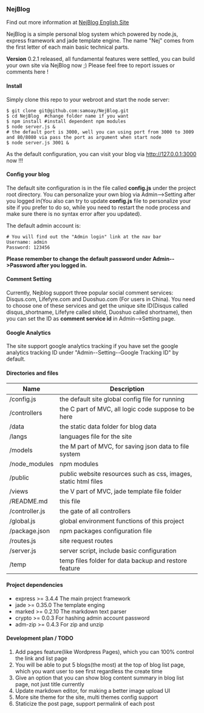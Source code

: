 ### NejBlog

Find out more information at [NejBlog English Site](http://nejblog-en.samoay.me/)

NejBlog is a simple personal blog system which powered by node.js, express framework and jade template engine. The name "Nej" comes from the first letter of each main basic technical parts.

**Version** 0.2.1 released, all fundamental features were settled, you can build your own site via NejBlog now ;)  Please feel free to report issues or comments here !

#### Install

Simply clone this repo to your webroot and start the node server:

```
$ git clone git@github.com:samoay/NejBlog.git
$ cd NejBlog  #change folder name if you want
$ npm install #install dependent npm modules
$ node server.js &
# the default port is 3000, well you can using port from 3000 to 3009 and 80/8080 via pass the port as argument when start node
$ node server.js 3001 &
```

As the default configuration, you can visit your blog via http://127.0.0.1:3000 now !!! 
    
#### Config your blog

The default site configuration is in the file called **config.js** under the project root directory. You can personalize your own blog via Admin-->Setting after you logged in(You also can try to update **config.js** file to personalize your site if you prefer to do so, while you need to restart the node process and make sure there is no syntax error after you updated). 

The default admin account is:

    # You will find out the "Admin login" link at the nav bar
    Username: admin
    Password: 123456

**Please remember to change the default password under Admin-->Password after you logged in.**

#### Comment Setting

Currently, Nejblog support three popular social comment services: Disqus.com, Lifefyre.com and Duoshuo.com (For users in China). You need to choose one of these services and get the unique site ID(Disqus called disqus_shortname, Lifefyre called siteId, Duoshuo called shortname), then you can set the ID as **comment service id** in Admin-->Setting page.

#### Google Analytics

The site support google analytics tracking if you have set the google analytics tracking ID under "Admin--Setting--Google Tracking ID" by default.

#### Directories and files

| Name           | Description                                                                    |
|------------    | ------------------------------------------------------------------------------ | 
| /config.js     | the default site global config file for running                                |
| /controllers   | the C part of MVC, all logic code suppose to be here                           |
| /data          | the static data folder for blog data                                           |
| /langs         | languages file for the site                                                    |
| /models        | the M part of MVC, for saving json data to file system                         |
| /node_modules  | npm modules                                                                    |
| /public        | public website resources such as css, images, static html files                |
| /views         | the V part of MVC, jade template file folder                                   |
| /README.md     | this file                                                                      |
| /controller.js | the gate of all controllers                                                    |
| /global.js     | global environment functions of this project                                   |
| /package.json  | npm packages configuration file                                                |
| /routes.js     | site request routes                                                            |
| /server.js     | server script, include basic configuration                  |  
| /temp	         | temp files folder for data backup and restore feature|


#### Project dependencies

- express >= 3.4.4  The main project framework
- jade >= 0.35.0  The template enging
- marked >= 0.2.10  The markdown text parser
- crypto >= 0.0.3  For hashing admin account password
- adm-zip >= 0.4.3 For zip and unzip

#### Development plan / TODO

1. Add pages feature(like Wordpress Pages), which you can 100% control the link and list page
1. You will be able to put 5 blogs(the most) at the top of blog list page, which you want user to see first regardless the create time
1. Give an option that you can show blog content summary in blog list page, not just title currently
1. Update markdown editor, for making a better image upload UI
1. More site theme for the site, multi themes config support
1. Staticize the post page, support permalink of each post


